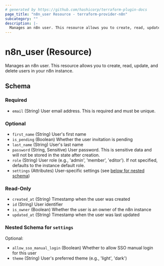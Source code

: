 ```yaml
---
# generated by https://github.com/hashicorp/terraform-plugin-docs
page_title: "n8n_user Resource - terraform-provider-n8n"
subcategory: ""
description: |-
  Manages an n8n user. This resource allows you to create, read, update, and delete users in your n8n instance.
---
```


# n8n_user (Resource)

Manages an n8n user. This resource allows you to create, read, update, and delete users in your n8n instance.



<!-- schema generated by tfplugindocs -->
## Schema

### Required

- `email` (String) User email address. This is required and must be unique.

### Optional

- `first_name` (String) User's first name
- `is_pending` (Boolean) Whether the user invitation is pending
- `last_name` (String) User's last name
- `password` (String, Sensitive) User password. This is sensitive data and will not be stored in the state after creation.
- `role` (String) User role (e.g., 'admin', 'member', 'editor'). If not specified, defaults to the instance default role.
- `settings` (Attributes) User-specific settings (see [below for nested schema](#nestedatt--settings))

### Read-Only

- `created_at` (String) Timestamp when the user was created
- `id` (String) User identifier
- `is_owner` (Boolean) Whether the user is an owner of the n8n instance
- `updated_at` (String) Timestamp when the user was last updated

<a id="nestedatt--settings"></a>
### Nested Schema for `settings`

Optional:

- `allow_sso_manual_login` (Boolean) Whether to allow SSO manual login for this user
- `theme` (String) User's preferred theme (e.g., 'light', 'dark')

